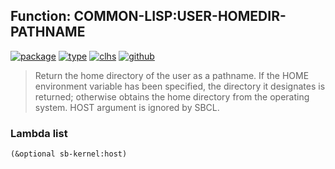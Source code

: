 ## Function: COMMON-LISP:USER-HOMEDIR-PATHNAME
[![package](https://img.shields.io/badge/Package-COMMON--LISP-5f9ea0.svg?style=social&colorA=999999)](../) [![type](https://img.shields.io/badge/Type-Function-5f9ea0.svg?style=social&colorA=999999)](../#function) [![clhs](https://img.shields.io/badge/CLHS-USER--HOMEDIR--PATHNAME-5f9ea0.svg?style=social&colorA=999999)](http://www.lispworks.com/documentation/HyperSpec/Body/f_user_h.htm) [![github](https://img.shields.io/badge/GitHub-View_the_source-5f9ea0.svg?style=social&colorA=999999&logo=github)](https://github.com/sbcl/sbcl/blob/master/src/code/filesys.lisp/) 

> Return the home directory of the user as a pathname. If the HOME
> environment variable has been specified, the directory it designates
> is returned; otherwise obtains the home directory from the operating
> system. HOST argument is ignored by SBCL.

### Lambda list
```cl
(&optional sb-kernel:host)
```
